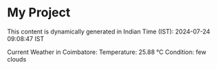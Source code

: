 # My Project

This content is dynamically generated in Indian Time (IST): 2024-07-24 09:08:47 IST


Current Weather in Coimbatore:
Temperature: 25.88 °C
Condition: few clouds
